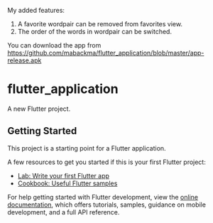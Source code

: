 My added features:
1. A favorite wordpair can be removed from favorites view.
2. The order of the words in wordpair can be switched.

You can download the app from https://github.com/mabackma/flutter_application/blob/master/app-release.apk


# flutter_application

A new Flutter project.

## Getting Started

This project is a starting point for a Flutter application.

A few resources to get you started if this is your first Flutter project:

- [Lab: Write your first Flutter app](https://docs.flutter.dev/get-started/codelab)
- [Cookbook: Useful Flutter samples](https://docs.flutter.dev/cookbook)

For help getting started with Flutter development, view the
[online documentation](https://docs.flutter.dev/), which offers tutorials,
samples, guidance on mobile development, and a full API reference.
